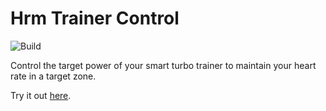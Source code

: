 # Hrm Trainer Control

![Build](https://github.com/Roaders/hrm-trainer-control/workflows/Build/badge.svg)

Control the target power of your smart turbo trainer to maintain your heart rate in a target zone.

Try it out [here](https://roaders.github.io/hrm-trainer-control/).

